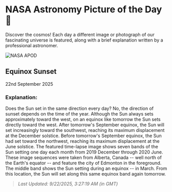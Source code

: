 
  # NASA Astronomy Picture of the Day 🌌

  Discover the cosmos! Each day a different image or photograph of our fascinating universe is featured, along with a brief explanation written by a professional astronomer.

![NASA APOD](https://apod.nasa.gov/apod/image/2509/SunsetMonths_Vanzella_2400.jpg)

## Equinox Sunset

22nd September 2025

### Explanation: 

Does the Sun set in the same direction every day? No, the direction of sunset depends on the time of the year. Although the Sun always sets approximately toward the west, on an equinox like tomorrow the Sun sets directly toward the west. After tomorrow's September equinox, the Sun will set increasingly toward the southwest, reaching its maximum displacement at the December solstice.  Before tomorrow's September equinox, the Sun had set toward the northwest, reaching its maximum displacement at the June solstice. The featured time-lapse image shows seven bands of the Sun setting one day each month from 2019 December through 2020 June.  These image sequences were taken from Alberta, Canada -- well north of the Earth's equator -- and feature the city of Edmonton in the foreground.  The middle band shows the Sun setting during an equinox -- in March.  From this location, the Sun will set along this same equinox band again tomorrow.

> _Last Updated: 9/22/2025, 3:27:19 AM (in GMT)_
